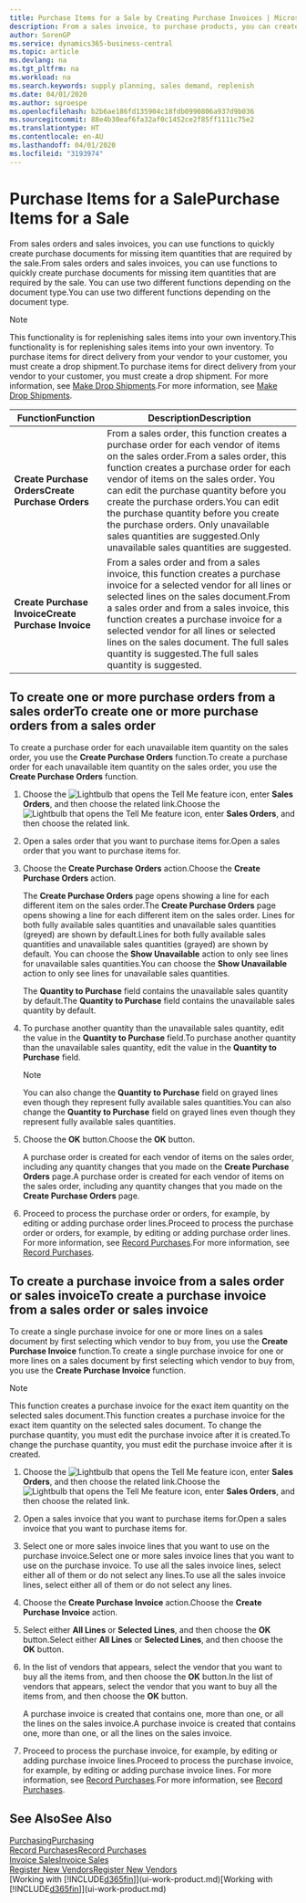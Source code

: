 ```yaml
---
title: Purchase Items for a Sale by Creating Purchase Invoices | Microsoft Docs
description: From a sales invoice, to purchase products, you can create a purchase invoice for a vendor or supplier.
author: SorenGP
ms.service: dynamics365-business-central
ms.topic: article
ms.devlang: na
ms.tgt_pltfrm: na
ms.workload: na
ms.search.keywords: supply planning, sales demand, replenish
ms.date: 04/01/2020
ms.author: sgroespe
ms.openlocfilehash: b2b6ae186fd135904c18fdb0990806a937d9b036
ms.sourcegitcommit: 88e4b30eaf6fa32af0c1452ce2f85ff1111c75e2
ms.translationtype: HT
ms.contentlocale: en-AU
ms.lasthandoff: 04/01/2020
ms.locfileid: "3193974"
---
```

# <a name="purchase-items-for-a-sale"></a><span data-ttu-id="58a5f-103">Purchase Items for a Sale</span><span class="sxs-lookup"><span data-stu-id="58a5f-103">Purchase Items for a Sale</span></span>
<span data-ttu-id="58a5f-104">From sales orders and sales invoices, you can use functions to quickly create purchase documents for missing item quantities that are required by the sale.</span><span class="sxs-lookup"><span data-stu-id="58a5f-104">From sales orders and sales invoices, you can use functions to quickly create purchase documents for missing item quantities that are required by the sale.</span></span> <span data-ttu-id="58a5f-105">You can use two different functions depending on the document type.</span><span class="sxs-lookup"><span data-stu-id="58a5f-105">You can use two different functions depending on the document type.</span></span>

> [!Note]
> <span data-ttu-id="58a5f-106">This functionality is for replenishing sales items into your own inventory.</span><span class="sxs-lookup"><span data-stu-id="58a5f-106">This functionality is for replenishing sales items into your own inventory.</span></span> <span data-ttu-id="58a5f-107">To purchase items for direct delivery from your vendor to your customer, you must create a drop shipment.</span><span class="sxs-lookup"><span data-stu-id="58a5f-107">To purchase items for direct delivery from your vendor to your customer, you must create a drop shipment.</span></span> <span data-ttu-id="58a5f-108">For more information, see [Make Drop Shipments](sales-how-drop-shipment.md).</span><span class="sxs-lookup"><span data-stu-id="58a5f-108">For more information, see [Make Drop Shipments](sales-how-drop-shipment.md).</span></span>   

|<span data-ttu-id="58a5f-109">Function</span><span class="sxs-lookup"><span data-stu-id="58a5f-109">Function</span></span>|<span data-ttu-id="58a5f-110">Description</span><span class="sxs-lookup"><span data-stu-id="58a5f-110">Description</span></span>|
|--------|-----------|
|<span data-ttu-id="58a5f-111">**Create Purchase Orders**</span><span class="sxs-lookup"><span data-stu-id="58a5f-111">**Create Purchase Orders**</span></span>|<span data-ttu-id="58a5f-112">From a sales order, this function creates a purchase order for each vendor of items on the sales order.</span><span class="sxs-lookup"><span data-stu-id="58a5f-112">From a sales order, this function creates a purchase order for each vendor of items on the sales order.</span></span> <span data-ttu-id="58a5f-113">You can edit the purchase quantity before you create the purchase orders.</span><span class="sxs-lookup"><span data-stu-id="58a5f-113">You can edit the purchase quantity before you create the purchase orders.</span></span> <span data-ttu-id="58a5f-114">Only unavailable sales quantities are suggested.</span><span class="sxs-lookup"><span data-stu-id="58a5f-114">Only unavailable sales quantities are suggested.</span></span>
|<span data-ttu-id="58a5f-115">**Create Purchase Invoice**</span><span class="sxs-lookup"><span data-stu-id="58a5f-115">**Create Purchase Invoice**</span></span>|<span data-ttu-id="58a5f-116">From a sales order and from a sales invoice, this function creates a purchase invoice for a selected vendor for all lines or selected lines on the sales document.</span><span class="sxs-lookup"><span data-stu-id="58a5f-116">From a sales order and from a sales invoice, this function creates a purchase invoice for a selected vendor for all lines or selected lines on the sales document.</span></span> <span data-ttu-id="58a5f-117">The full sales quantity is suggested.</span><span class="sxs-lookup"><span data-stu-id="58a5f-117">The full sales quantity is suggested.</span></span>|

## <a name="to-create-one-or-more-purchase-orders-from-a-sales-order"></a><span data-ttu-id="58a5f-118">To create one or more purchase orders from a sales order</span><span class="sxs-lookup"><span data-stu-id="58a5f-118">To create one or more purchase orders from a sales order</span></span>
<span data-ttu-id="58a5f-119">To create a purchase order for each unavailable item quantity on the sales order, you use the **Create Purchase Orders** function.</span><span class="sxs-lookup"><span data-stu-id="58a5f-119">To create a purchase order for each unavailable item quantity on the sales order, you use the **Create Purchase Orders** function.</span></span>

1. <span data-ttu-id="58a5f-120">Choose the ![Lightbulb that opens the Tell Me feature](media/ui-search/search_small.png "Tell me what you want to do") icon, enter **Sales Orders**, and then choose the related link.</span><span class="sxs-lookup"><span data-stu-id="58a5f-120">Choose the ![Lightbulb that opens the Tell Me feature](media/ui-search/search_small.png "Tell me what you want to do") icon, enter **Sales Orders**, and then choose the related link.</span></span>
2. <span data-ttu-id="58a5f-121">Open a sales order that you want to purchase items for.</span><span class="sxs-lookup"><span data-stu-id="58a5f-121">Open a sales order that you want to purchase items for.</span></span>
3. <span data-ttu-id="58a5f-122">Choose the **Create Purchase Orders** action.</span><span class="sxs-lookup"><span data-stu-id="58a5f-122">Choose the **Create Purchase Orders** action.</span></span>

    <span data-ttu-id="58a5f-123">The **Create Purchase Orders** page opens showing a line for each different item on the sales order.</span><span class="sxs-lookup"><span data-stu-id="58a5f-123">The **Create Purchase Orders** page opens showing a line for each different item on the sales order.</span></span> <span data-ttu-id="58a5f-124">Lines for both fully available sales quantities and unavailable sales quantities (greyed) are shown by default.</span><span class="sxs-lookup"><span data-stu-id="58a5f-124">Lines for both fully available sales quantities and unavailable sales quantities (grayed) are shown by default.</span></span> <span data-ttu-id="58a5f-125">You can choose the **Show Unavailable** action to only see lines for unavailable sales quantities.</span><span class="sxs-lookup"><span data-stu-id="58a5f-125">You can choose the **Show Unavailable** action to only see lines for unavailable sales quantities.</span></span>

    <span data-ttu-id="58a5f-126">The **Quantity to Purchase** field contains the unavailable sales quantity by default.</span><span class="sxs-lookup"><span data-stu-id="58a5f-126">The **Quantity to Purchase** field contains the unavailable sales quantity by default.</span></span>
4. <span data-ttu-id="58a5f-127">To purchase another quantity than the unavailable sales quantity, edit the value in the **Quantity to Purchase** field.</span><span class="sxs-lookup"><span data-stu-id="58a5f-127">To purchase another quantity than the unavailable sales quantity, edit the value in the **Quantity to Purchase** field.</span></span>

    > [!NOTE]  
    >   <span data-ttu-id="58a5f-128">You can also change the **Quantity to Purchase** field on grayed lines even though they represent fully available sales quantities.</span><span class="sxs-lookup"><span data-stu-id="58a5f-128">You can also change the **Quantity to Purchase** field on grayed lines even though they represent fully available sales quantities.</span></span>
5. <span data-ttu-id="58a5f-129">Choose the **OK** button.</span><span class="sxs-lookup"><span data-stu-id="58a5f-129">Choose the **OK** button.</span></span>

    <span data-ttu-id="58a5f-130">A purchase order is created for each vendor of items on the sales order, including any quantity changes that you made on the **Create Purchase Orders** page.</span><span class="sxs-lookup"><span data-stu-id="58a5f-130">A purchase order is created for each vendor of items on the sales order, including any quantity changes that you made on the **Create Purchase Orders** page.</span></span>
7. <span data-ttu-id="58a5f-131">Proceed to process the purchase order or orders, for example, by editing or adding purchase order lines.</span><span class="sxs-lookup"><span data-stu-id="58a5f-131">Proceed to process the purchase order or orders, for example, by editing or adding purchase order lines.</span></span> <span data-ttu-id="58a5f-132">For more information, see [Record Purchases](purchasing-how-record-purchases.md).</span><span class="sxs-lookup"><span data-stu-id="58a5f-132">For more information, see [Record Purchases](purchasing-how-record-purchases.md).</span></span>


## <a name="to-create-a-purchase-invoice-from-a-sales-order-or-sales-invoice"></a><span data-ttu-id="58a5f-133">To create a purchase invoice from a sales order or sales invoice</span><span class="sxs-lookup"><span data-stu-id="58a5f-133">To create a purchase invoice from a sales order or sales invoice</span></span>
<span data-ttu-id="58a5f-134">To create a single purchase invoice for one or more lines on a sales document by first selecting which vendor to buy from, you use the **Create Purchase Invoice** function.</span><span class="sxs-lookup"><span data-stu-id="58a5f-134">To create a single purchase invoice for one or more lines on a sales document by first selecting which vendor to buy from, you use the **Create Purchase Invoice** function.</span></span>

> [!NOTE]  
>   <span data-ttu-id="58a5f-135">This function creates a purchase invoice for the exact item quantity on the selected sales document.</span><span class="sxs-lookup"><span data-stu-id="58a5f-135">This function creates a purchase invoice for the exact item quantity on the selected sales document.</span></span> <span data-ttu-id="58a5f-136">To change the purchase quantity, you must edit the purchase invoice after it is created.</span><span class="sxs-lookup"><span data-stu-id="58a5f-136">To change the purchase quantity, you must edit the purchase invoice after it is created.</span></span>  

1. <span data-ttu-id="58a5f-137">Choose the ![Lightbulb that opens the Tell Me feature](media/ui-search/search_small.png "Tell me what you want to do") icon, enter **Sales Orders**, and then choose the related link.</span><span class="sxs-lookup"><span data-stu-id="58a5f-137">Choose the ![Lightbulb that opens the Tell Me feature](media/ui-search/search_small.png "Tell me what you want to do") icon, enter **Sales Orders**, and then choose the related link.</span></span>
2. <span data-ttu-id="58a5f-138">Open a sales invoice that you want to purchase items for.</span><span class="sxs-lookup"><span data-stu-id="58a5f-138">Open a sales invoice that you want to purchase items for.</span></span>
3. <span data-ttu-id="58a5f-139">Select one or more sales invoice lines that you want to use on the purchase invoice.</span><span class="sxs-lookup"><span data-stu-id="58a5f-139">Select one or more sales invoice lines that you want to use on the purchase invoice.</span></span> <span data-ttu-id="58a5f-140">To use all the sales invoice lines, select either all of them or do not select any lines.</span><span class="sxs-lookup"><span data-stu-id="58a5f-140">To use all the sales invoice lines, select either all of them or do not select any lines.</span></span>
4. <span data-ttu-id="58a5f-141">Choose the **Create Purchase Invoice** action.</span><span class="sxs-lookup"><span data-stu-id="58a5f-141">Choose the **Create Purchase Invoice** action.</span></span>
5. <span data-ttu-id="58a5f-142">Select either **All Lines** or **Selected Lines**, and then choose the **OK** button.</span><span class="sxs-lookup"><span data-stu-id="58a5f-142">Select either **All Lines** or **Selected Lines**, and then choose the **OK** button.</span></span>  
6. <span data-ttu-id="58a5f-143">In the list of vendors that appears, select the vendor that you want to buy all the items from, and then choose the **OK** button.</span><span class="sxs-lookup"><span data-stu-id="58a5f-143">In the list of vendors that appears, select the vendor that you want to buy all the items from, and then choose the **OK** button.</span></span>

    <span data-ttu-id="58a5f-144">A purchase invoice is created that contains one, more than one, or all the lines on the sales invoice.</span><span class="sxs-lookup"><span data-stu-id="58a5f-144">A purchase invoice is created that contains one, more than one, or all the lines on the sales invoice.</span></span>
7. <span data-ttu-id="58a5f-145">Proceed to process the purchase invoice, for example, by editing or adding purchase invoice lines.</span><span class="sxs-lookup"><span data-stu-id="58a5f-145">Proceed to process the purchase invoice, for example, by editing or adding purchase invoice lines.</span></span> <span data-ttu-id="58a5f-146">For more information, see [Record Purchases](purchasing-how-record-purchases.md).</span><span class="sxs-lookup"><span data-stu-id="58a5f-146">For more information, see [Record Purchases](purchasing-how-record-purchases.md).</span></span>

## <a name="see-also"></a><span data-ttu-id="58a5f-147">See Also</span><span class="sxs-lookup"><span data-stu-id="58a5f-147">See Also</span></span>
[<span data-ttu-id="58a5f-148">Purchasing</span><span class="sxs-lookup"><span data-stu-id="58a5f-148">Purchasing</span></span>](purchasing-manage-purchasing.md)  
[<span data-ttu-id="58a5f-149">Record Purchases</span><span class="sxs-lookup"><span data-stu-id="58a5f-149">Record Purchases</span></span>](purchasing-how-record-purchases.md)  
[<span data-ttu-id="58a5f-150">Invoice Sales</span><span class="sxs-lookup"><span data-stu-id="58a5f-150">Invoice Sales</span></span>](sales-how-invoice-sales.md)  
[<span data-ttu-id="58a5f-151">Register New Vendors</span><span class="sxs-lookup"><span data-stu-id="58a5f-151">Register New Vendors</span></span>](purchasing-how-register-new-vendors.md)  
<span data-ttu-id="58a5f-152">[Working with [!INCLUDE[d365fin](includes/d365fin_md.md)]](ui-work-product.md)</span><span class="sxs-lookup"><span data-stu-id="58a5f-152">[Working with [!INCLUDE[d365fin](includes/d365fin_md.md)]](ui-work-product.md)</span></span>
